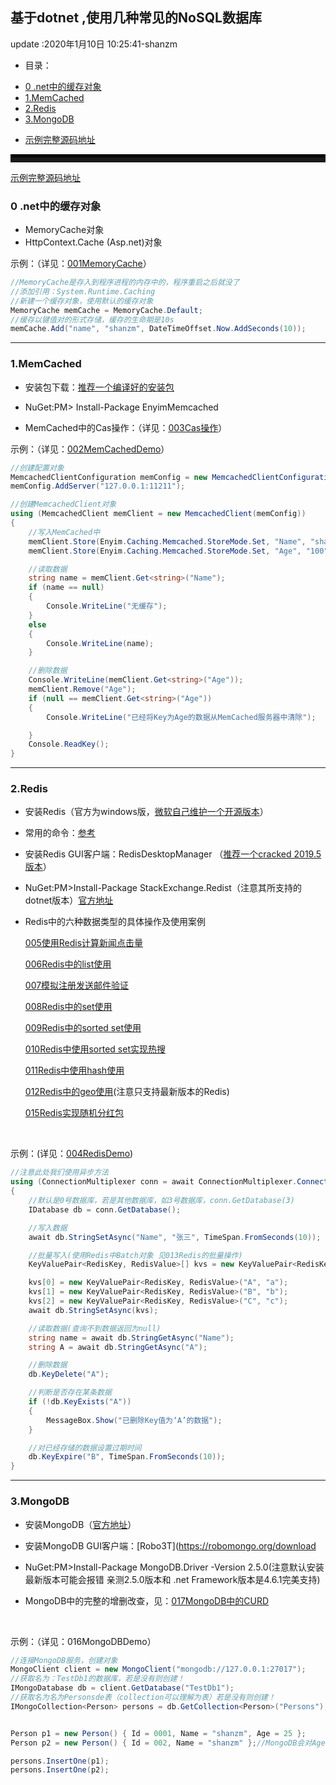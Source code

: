 ## 基于dotnet ,使用几种常见的NoSQL数据库
update :2020年1月10日 10:25:41-shanzm

<!-- @import "[TOC]" {cmd="toc" depthFrom=1 depthTo=6 orderedList=false} -->
* 目录：
<!-- code_chunk_output -->

- [0 .net中的缓存对象](#0-net中的缓存对象)
- [1.MemCached](#1memcached)
- [2.Redis](#2redis)
- [3.MongoDB](#3mongodb)

<!-- /code_chunk_output -->
- [示例完整源码地址](https://github.com/shanzm/NoSQL)

<hr style="height:8px;border:none;border-top:5px double black;" />


[示例完整源码地址](https://github.com/shanzm/NoSQL)
 
### 0 .net中的缓存对象

* MemoryCache对象
* HttpContext.Cache (Asp.net)对象


示例：（详见：[001MemoryCache](https://github.com/shanzm/NoSQL/tree/master/001MemoryCache)）

```cs
//MemoryCache是存入到程序进程的内存中的，程序重启之后就没了
//添加引用：System.Runtime.Caching
//新建一个缓存对象，使用默认的缓存对象
MemoryCache memCache = MemoryCache.Default;
//缓存以键值对的形式存储，缓存的生命期是10s
memCache.Add("name", "shanzm", DateTimeOffset.Now.AddSeconds(10));
```

---

### 1.MemCached

* 安装包下载：[推荐一个编译好的安装包](http://static.runoob.com/download/memcached-win32-1.4.4-14.zip)

* NuGet:PM> Install-Package EnyimMemcached

* MemCached中的Cas操作：（详见：[003Cas操作](https://github.com/shanzm/NoSQL/tree/master/003Cas%E6%93%8D%E4%BD%9C)）

示例：（详见：[002MemCachedDemo](https://github.com/shanzm/NoSQL/tree/master/002MemCachedDemo)）

```cs 
//创建配置对象
MemcachedClientConfiguration memConfig = new MemcachedClientConfiguration();
memConfig.AddServer("127.0.0.1:11211");

//创建MemcachedClient对象
using (MemcachedClient memClient = new MemcachedClient(memConfig))
{
    //写入MemCached中
    memClient.Store(Enyim.Caching.Memcached.StoreMode.Set, "Name", "shanzm");
    memClient.Store(Enyim.Caching.Memcached.StoreMode.Set, "Age", "100");

    //读取数据
    string name = memClient.Get<string>("Name");
    if (name == null)
    {
        Console.WriteLine("无缓存");
    }
    else
    {
        Console.WriteLine(name);
    }

    //删除数据
    Console.WriteLine(memClient.Get<string>("Age"));
    memClient.Remove("Age");
    if (null == memClient.Get<string>("Age"))
    {
        Console.WriteLine("已经将Key为Age的数据从MemCached服务器中清除");

    }
    Console.ReadKey();
}
```

---

### 2.Redis

* 安装Redis（官方为windows版，[微软自己维护一个开源版本](https://github.com/microsoftarchive/redis/releases)）

* 常用的命令：[参考](https://www.w3cschool.cn/redis_all_about/redis_all_about-pf4826ua.html)

* 安装Redis GUI客户端：RedisDesktopManager （[推荐一个cracked 2019.5版本](https://www.lanzous.com/i7jtkkf)）

* NuGet:PM>Install-Package StackExchange.Redist（注意其所支持的dotnet版本）[官方地址](https://github.com/StackExchange/StackExchange.Redis)

* Redis中的六种数据类型的具体操作及使用案例

  [005使用Redis计算新闻点击量](https://github.com/shanzm/NoSQL/tree/master/005%E4%BD%BF%E7%94%A8Redis%E8%AE%A1%E7%AE%97%E6%96%B0%E9%97%BB%E7%82%B9%E5%87%BB%E9%87%8F)

  [006Redis中的list使用](https://github.com/shanzm/NoSQL/tree/master/006Redis%E4%B8%AD%E7%9A%84list%E4%BD%BF%E7%94%A8)

  [007模拟注册发送邮件验证](https://github.com/shanzm/NoSQL/tree/master/007%E6%A8%A1%E6%8B%9F%E6%B3%A8%E5%86%8C%E5%8F%91%E9%80%81%E9%82%AE%E4%BB%B6%E9%AA%8C%E8%AF%81)

  [008Redis中的set使用](https://github.com/shanzm/NoSQL/tree/master/008Redis%E4%B8%AD%E7%9A%84set%E4%BD%BF%E7%94%A8)

  [009Redis中的sorted set使用](https://github.com/shanzm/NoSQL/tree/master/009Redis%E4%B8%AD%E7%9A%84sorted%20set%E4%BD%BF%E7%94%A8)

  [010Redis中使用sorted set实现热搜](https://github.com/shanzm/NoSQL/tree/master/010Redis%E4%B8%AD%E4%BD%BF%E7%94%A8sorted%20set%E5%AE%9E%E7%8E%B0%E7%83%AD%E6%90%9C)

  [011Redis中使用hash使用](https://github.com/shanzm/NoSQL/tree/master/011Redis%E4%B8%AD%E4%BD%BF%E7%94%A8hash%E4%BD%BF%E7%94%A8)

  [012Redis中的geo使用](https://github.com/shanzm/NoSQL/tree/master/012Redis%E4%B8%AD%E7%9A%84geo%E4%BD%BF%E7%94%A8)(注意只支持最新版本的Redis)

  [015Redis实现随机分红包](https://github.com/shanzm/NoSQL/tree/master/015Redis%E5%AE%9E%E7%8E%B0%E9%9A%8F%E6%9C%BA%E5%88%86%E7%BA%A2%E5%8C%85)
<br>




示例：(详见：[004RedisDemo](https://github.com/shanzm/NoSQL/tree/master/004RedisDemo))

```cs
//注意此处我们使用异步方法
using (ConnectionMultiplexer conn = await ConnectionMultiplexer.ConnectAsync("127.0.0.1:6379"))
{
    //默认是0号数据库，若是其他数据库，如3号数据库，conn.GetDatabase(3)
    IDatabase db = conn.GetDatabase();

    //写入数据
    await db.StringSetAsync("Name", "张三", TimeSpan.FromSeconds(10));

    //批量写入(使用Redis中Batch对象 见013Redis的批量操作)
    KeyValuePair<RedisKey, RedisValue>[] kvs = new KeyValuePair<RedisKey, RedisValue>[3];

    kvs[0] = new KeyValuePair<RedisKey, RedisValue>("A", "a");
    kvs[1] = new KeyValuePair<RedisKey, RedisValue>("B", "b");
    kvs[2] = new KeyValuePair<RedisKey, RedisValue>("C", "c");
    await db.StringSetAsync(kvs);

    //读取数据(查询不到数据返回为null)
    string name = await db.StringGetAsync("Name");
    string A = await db.StringGetAsync("A");

    //删除数据
    db.KeyDelete("A");

    //判断是否存在某条数据
    if (!db.KeyExists("A"))
    {
        MessageBox.Show("已删除Key值为‘A’的数据");
    }

    //对已经存储的数据设置过期时间
    db.KeyExpire("B", TimeSpan.FromSeconds(10));
}
```
---

### 3.MongoDB

* 安装MongoDB（[官方地址](https://www.mongodb.com/download-center/community)）

* 安装MongoDB GUI客户端：[Robo3T](https://robomongo.org/download

* NuGet:PM>Install-Package MongoDB.Driver -Version 2.5.0(注意默认安装最新版本可能会报错
亲测2.5.0版本和 .net Framework版本是4.6.1完美支持)

* MongoDB中的完整的增删改查，见：[017MongoDB中的CURD](https://github.com/shanzm/NoSQL/tree/master/017MongoDB%E4%B8%AD%E7%9A%84CURD)
<br>

示例：（详见：016MongoDBDemo）

```cs
//连接MongoDB服务，创建对象
MongoClient client = new MongoClient("mongodb://127.0.0.1:27017");
//获取名为：TestDb1的数据库，若是没有则创建！
IMongoDatabase db = client.GetDatabase("TestDb1");
//获取名为名为Personsde表（collection可以理解为表）若是没有则创建！
IMongoCollection<Person> persons = db.GetCollection<Person>("Persons");


Person p1 = new Person() { Id = 0001, Name = "shanzm", Age = 25 };
Person p2 = new Person() { Id = 002, Name = "shanzm" };//MongoDB会对Age默认填充为0

persons.InsertOne(p1);
persons.InsertOne(p2);

```
